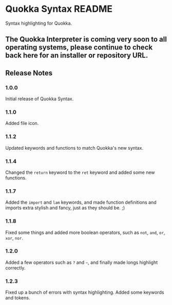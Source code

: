 # Quokka Syntax README

Syntax highlighting for Quokka.

## The Quokka Interpreter is coming very soon to all operating systems, please continue to check back here for an installer or repository URL.

## Release Notes

### 1.0.0

Initial release of Quokka Syntax.

### 1.1.0

Added file icon.

### 1.1.2

Updated keywords and functions to match Quokka's new syntax.

### 1.1.4

Changed the `return` keyword to the `ret` keyword and added some new functions.

### 1.1.7

Added the `import` and `lam` keywords, and made function definitions and imports extra stylish and fancy, just as they should be. ;)

### 1.1.8

Fixed some things and added more boolean operators, such as `not`, `and`, `or`, `xor`, `nor`.

### 1.2.0

Added a few operators such as `?` and `~`, and finally made longs highlight correctly.

### 1.2.3

Fixed up a bunch of errors with syntax highlighting. Added some keywords and tokens.
